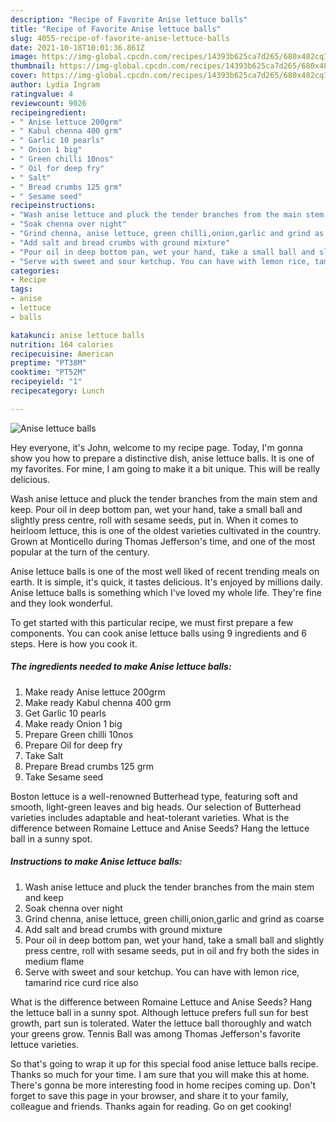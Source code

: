 ```yaml
---
description: "Recipe of Favorite Anise lettuce balls"
title: "Recipe of Favorite Anise lettuce balls"
slug: 4055-recipe-of-favorite-anise-lettuce-balls
date: 2021-10-18T10:01:36.861Z
image: https://img-global.cpcdn.com/recipes/14393b625ca7d265/680x482cq70/anise-lettuce-balls-recipe-main-photo.jpg
thumbnail: https://img-global.cpcdn.com/recipes/14393b625ca7d265/680x482cq70/anise-lettuce-balls-recipe-main-photo.jpg
cover: https://img-global.cpcdn.com/recipes/14393b625ca7d265/680x482cq70/anise-lettuce-balls-recipe-main-photo.jpg
author: Lydia Ingram
ratingvalue: 4
reviewcount: 9026
recipeingredient:
- " Anise lettuce 200grm"
- " Kabul chenna 400 grm"
- " Garlic 10 pearls"
- " Onion 1 big"
- " Green chilli 10nos"
- " Oil for deep fry"
- " Salt"
- " Bread crumbs 125 grm"
- " Sesame seed"
recipeinstructions:
- "Wash anise lettuce and pluck the tender branches from the main stem and keep"
- "Soak chenna over night"
- "Grind chenna, anise lettuce, green chilli,onion,garlic and grind as coarse"
- "Add salt and bread crumbs with ground mixture"
- "Pour oil in deep bottom pan, wet your hand, take a small ball and slightly press centre, roll with sesame seeds, put in oil and fry both the sides in medium flame"
- "Serve with sweet and sour ketchup. You can have with lemon rice, tamarind rice curd rice also"
categories:
- Recipe
tags:
- anise
- lettuce
- balls

katakunci: anise lettuce balls 
nutrition: 164 calories
recipecuisine: American
preptime: "PT38M"
cooktime: "PT52M"
recipeyield: "1"
recipecategory: Lunch

---
```



![Anise lettuce balls](https://img-global.cpcdn.com/recipes/14393b625ca7d265/680x482cq70/anise-lettuce-balls-recipe-main-photo.jpg)

Hey everyone, it's John, welcome to my recipe page. Today, I'm gonna show you how to prepare a distinctive dish, anise lettuce balls. It is one of my favorites. For mine, I am going to make it a bit unique. This will be really delicious.

Wash anise lettuce and pluck the tender branches from the main stem and keep. Pour oil in deep bottom pan, wet your hand, take a small ball and slightly press centre, roll with sesame seeds, put in. When it comes to heirloom lettuce, this is one of the oldest varieties cultivated in the country. Grown at Monticello during Thomas Jefferson&#39;s time, and one of the most popular at the turn of the century.

Anise lettuce balls is one of the most well liked of recent trending meals on earth. It is simple, it's quick, it tastes delicious. It's enjoyed by millions daily. Anise lettuce balls is something which I've loved my whole life. They're fine and they look wonderful.


To get started with this particular recipe, we must first prepare a few components. You can cook anise lettuce balls using 9 ingredients and 6 steps. Here is how you cook it.

<!--inarticleads1-->

##### The ingredients needed to make Anise lettuce balls:

1. Make ready  Anise lettuce 200grm
1. Make ready  Kabul chenna 400 grm
1. Get  Garlic 10 pearls
1. Make ready  Onion 1 big
1. Prepare  Green chilli 10nos
1. Prepare  Oil for deep fry
1. Take  Salt
1. Prepare  Bread crumbs 125 grm
1. Take  Sesame seed


Boston lettuce is a well-renowned Butterhead type, featuring soft and smooth, light-green leaves and big heads. Our selection of Butterhead varieties includes adaptable and heat-tolerant varieties. What is the difference between Romaine Lettuce and Anise Seeds? Hang the lettuce ball in a sunny spot. 

<!--inarticleads2-->

##### Instructions to make Anise lettuce balls:

1. Wash anise lettuce and pluck the tender branches from the main stem and keep
1. Soak chenna over night
1. Grind chenna, anise lettuce, green chilli,onion,garlic and grind as coarse
1. Add salt and bread crumbs with ground mixture
1. Pour oil in deep bottom pan, wet your hand, take a small ball and slightly press centre, roll with sesame seeds, put in oil and fry both the sides in medium flame
1. Serve with sweet and sour ketchup. You can have with lemon rice, tamarind rice curd rice also


What is the difference between Romaine Lettuce and Anise Seeds? Hang the lettuce ball in a sunny spot. Although lettuce prefers full sun for best growth, part sun is tolerated. Water the lettuce ball thoroughly and watch your greens grow. Tennis Ball was among Thomas Jefferson&#39;s favorite lettuce varieties. 

So that's going to wrap it up for this special food anise lettuce balls recipe. Thanks so much for your time. I am sure that you will make this at home. There's gonna be more interesting food in home recipes coming up. Don't forget to save this page in your browser, and share it to your family, colleague and friends. Thanks again for reading. Go on get cooking!
